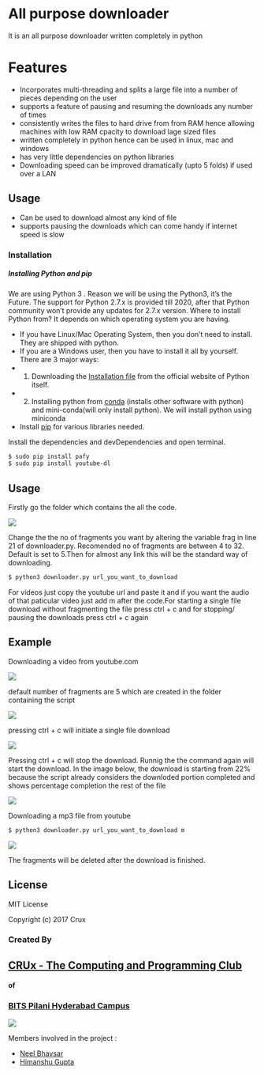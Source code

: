 # All purpose downloader 
It is an all purpose downloader written completely in python 
# Features 

  - Incorporates multi-threading and splits a large file into a number of pieces depending on the user
  - supports a feature of pausing and resuming the downloads any number of times 
  - consistently writes the files to hard drive from from RAM hence allowing machines with low RAM cpacity to download lage sized files 
 - written completely in python hence can be used in linux, mac and windows 
  - has very little dependencies on python libraries 
- Downloading speed can be improved dramatically (upto 5 folds) if used over a LAN

## Usage
  - Can be used to download almost any kind of file 
  - supports pausing the downloads which can come handy if internet speed is slow 
  
 
### Installation
##### Installing Python and pip
We are using Python 3 .
Reason we will be using the Python3, it’s the Future. The support for Python 2.7.x is provided till 2020, after that Python community won’t provide any updates for 2.7.x version.
Where to install Python from?
It depends on which operating system you are having.
*	If you have Linux/Mac Operating System, then you don’t need to install. They are shipped with python.
*	If you are a Windows user, then you have to install it all by yourself. There are 3 major ways:
* 1. 	Downloading the [Installation file](https://www.python.org/) from the official website of Python itself.
* 2.	Installing python from [conda] (installs other software with python) and mini-conda(will only install python). We will install python using miniconda 
* Install [pip] for various libraries needed.

[conda]: <https://conda.io/miniconda.html>
[pip]: <https://pip.pypa.io/en/stable/installing/>



Install the dependencies and devDependencies and open terminal.  

```sh
$ sudo pip install pafy
$ sudo pip install youtube-dl
```

## Usage 

Firstly go the folder which contains the all the code.

![](http://i.imgur.com/7o0WvmT.png)

Change the the no of fragments you want by altering the variable frag in line 21 of downloader.py. Recomended no of fragments are between 4 to 32. Default is set to 5.Then for almost any link this will be the standard way of downloading.


```sh
$ python3 downloader.py url_you_want_to_download
```
For videos just copy the youtube url and paste it and if you want the audio of that paticular video just add m after the code.For starting a single file download without fragmenting the file press ctrl + c and for stopping/ pausing the downloads press ctrl + c again 

## Example 

Downloading a video from youtube.com

![](http://i.imgur.com/9g6RA0I.png)

default number of fragments are 5 which are created in the folder containing the script 

![](http://i.imgur.com/WHJWmJu.png)

pressing ctrl + c will initiate a single file download 

![](http://i.imgur.com/620axs4.png)

Pressing ctrl + c will stop the download. Runnig the the command again will start the download. In the image below, the download is starting from 22% because the script already considers the downloded portion completed and shows percentage completion the rest of the file

![](http://i.imgur.com/9g6RA0I.png)


Downloading a mp3 file from youtube 

```sh
$ python3 downloader.py url_you_want_to_download m
```

![](http://i.imgur.com/3ltpxKP.png?1)

The fragments will be deleted after the download is finished.


License
----
MIT License

Copyright (c) 2017 Crux



### Created By    
## [CRUx - The Computing and Programming Club] 


[CRUx - The computing and programming club]: <https://github.com/CRUx-BPHC>
[BITS Pilani Hyderabad Campus]: <http://www.bits-pilani.ac.in/hyderabad/>

#### of
### [BITS Pilani Hyderabad Campus]
[![](https://scontent.fbom1-1.fna.fbcdn.net/v/t1.0-1/p200x200/17904452_1491990900819437_3846562565023385004_n.png?oh=4a26af21c3764e36319197a532de47c7&oe=59DFB8EC)](https://www.facebook.com/cruxbphc/?ref=br_rs)

Members involved in the project :
* [Neel Bhavsar](https://github.com/neel123456)
* [Himanshu Gupta](https://github.com/him1411)

